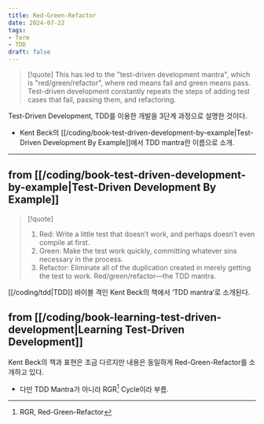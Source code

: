 ```yaml
---
title: Red-Green-Refactor 
date: 2024-07-22
tags:
- Term
- TDD
draft: false
---
```


> [!quote]
> This has led to the "test-driven development mantra", which is "red/green/refactor", where red means fail and green means pass. Test-driven development constantly repeats the steps of adding test cases that fail, passing them, and refactoring.

Test-Driven Development, TDD를 이용한 개발을 3단계 과정으로 설명한 것이다.
- Kent Beck의 [[/coding/book-test-driven-development-by-example|Test-Driven Development By Example]]에서 TDD mantra란 이름으로 소개.


---
## from [[/coding/book-test-driven-development-by-example|Test-Driven Development By Example]]
> [!quote] 
> 1. Red: Write a little test that doesn’t work, and perhaps doesn’t even compile at first.
> 2. Green: Make the test work quickly, committing whatever sins necessary in the process.
> 3. Refactor: Eliminate all of the duplication created in merely getting the test to work.
> Red/green/refactor—the TDD mantra.

[[/coding/tdd|TDD]] 바이블 격인 Kent Beck의 책에서 ‘TDD mantra’로 소개된다.


## from [[/coding/book-learning-test-driven-development|Learning Test-Driven Development]]
Kent Beck의 책과 표현은 조금 다르지만 내용은 동일하게 Red-Green-Refactor를 소개하고 있다.
- 다만 TDD Mantra가 아니라 RGR[^1] Cycle이라 부름.

[^1]: RGR, Red-Green-Refactor